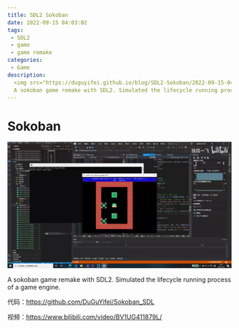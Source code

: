 ```yaml
---
title: SDL2 Sokoban
date: 2022-09-15 04:03:02
tags:
 - SDL2
 - game
 - game remake
categories:
 - Game
description:
  <img src="https://duguyifei.github.io/blog/SDL2-Sokoban/2022-09-15-04-28-46.png">
  A sokoban game remake with SDL2. Simulated the lifecycle running process of a game engine.
---
```


# Sokoban
![](SDL2-Sokoban/2022-09-15-04-28-46.png)

A sokoban game remake with SDL2. Simulated the lifecycle running process of a game engine.

代码：https://github.com/DuGuYifei/Sokoban_SDL

视频：https://www.bilibili.com/video/BV1UG411879L/